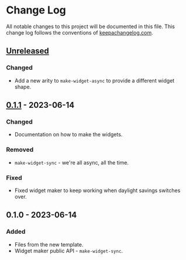 # Change Log
All notable changes to this project will be documented in this file. This change log follows the conventions of [keepachangelog.com](http://keepachangelog.com/).

## [Unreleased]
### Changed
- Add a new arity to `make-widget-async` to provide a different widget shape.

## [0.1.1] - 2023-06-14
### Changed
- Documentation on how to make the widgets.

### Removed
- `make-widget-sync` - we're all async, all the time.

### Fixed
- Fixed widget maker to keep working when daylight savings switches over.

## 0.1.0 - 2023-06-14
### Added
- Files from the new template.
- Widget maker public API - `make-widget-sync`.

[Unreleased]: https://sourcehost.site/your-name/day07-whale/compare/0.1.1...HEAD
[0.1.1]: https://sourcehost.site/your-name/day07-whale/compare/0.1.0...0.1.1
